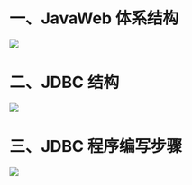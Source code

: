 # 一、JavaWeb 体系结构

![](https://azhu12138.oss-cn-shenzhen.aliyuncs.com/img/20200716161849.png)

# 二、JDBC 结构

![](https://azhu12138.oss-cn-shenzhen.aliyuncs.com/img/20200716161648.png)

# 三、JDBC 程序编写步骤

![](https://azhu12138.oss-cn-shenzhen.aliyuncs.com/img/20200716163159.png)

